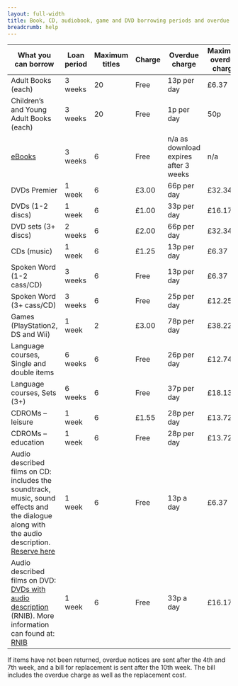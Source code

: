 ```yaml
---
layout: full-width
title: Book, CD, audiobook, game and DVD borrowing periods and overdue charges
breadcrumb: help
---
```

<table class="pure-table pure-table-bordered">
  <thead>
    <th>
      What you can borrow
    </th>
    <th>
      Loan period
    </th>
    <th>
      Maximum titles
    </th>
    <th>
      Charge
    </th>
    <th>
      Overdue charge
    </th>
    <th>
      Maximum overdue charge
    </th>
  </thead>
  <tbody>
    <tr>
      <td>
        Adult Books (each)
      </td>
      <td>
        3 weeks
      </td>
      <td>
        20
      </td>
      <td>
        Free
      </td>
      <td>
        13p per day
      </td>
      <td>
        £6.37
      </td>
    </tr>
    <tr>
      <td>
        Children&#8217;s and Young Adult Books (each)
      </td>
      <td>
        3 weeks
      </td>
      <td>
        20
      </td>
      <td>
        Free
      </td>
      <td>
        1p per day
      </td>
      <td>
        50p
      </td>
    </tr>
    <tr>
      <td>
        <a title="eLibrary" href="/elibrary/">
          eBooks
        </a>
      </td>
      <td>
        3 weeks
      </td>
      <td>
        6
      </td>
      <td>
        Free
      </td>
      <td>
        n/a as download expires after 3 weeks
      </td>
      <td>
        n/a
      </td>
    </tr>
    <tr>
      <td>
        DVDs Premier
      </td>
      <td>
        1 week
      </td>
      <td>
        6
      </td>
      <td>
        £3.00
      </td>
      <td>
        66p per day
      </td>
      <td>
        £32.34
      </td>
    </tr>
    <tr>
      <td>
        DVDs (1-2 discs)
      </td>
      <td>
        1 week
      </td>
      <td>
        6
      </td>
      <td>
        £1.00
      </td>
      <td>
        33p per day
      </td>
      <td>
        £16.17
      </td>
    </tr>
    <tr>
      <td>
        DVD sets (3+ discs)
      </td>
      <td>
        2 weeks
      </td>
      <td>
        6
      </td>
      <td>
        £2.00
      </td>
      <td>
        66p per day
      </td>
      <td>
        £32.34
      </td>
    </tr>
    <tr>
      <td>
        CDs (music)
      </td>
      <td>
        1 week
      </td>
      <td>
        6
      </td>
      <td>
        £1.25
      </td>
      <td>
        13p per day
      </td>
      <td>
        £6.37
      </td>
    </tr>
    <tr>
      <td>
        Spoken Word (1-2 cass/CD)
      </td>
      <td>
        3 weeks
      </td>
      <td>
        6
      </td>
      <td>
        Free
      </td>
      <td>
        13p per day
      </td>
      <td>
        £6.37
      </td>
    </tr>
    <tr>
      <td>
        Spoken Word (3+ cass/CD)
      </td>
      <td>
        3 weeks
      </td>
      <td>
        6
      </td>
      <td>
        Free
      </td>
      <td>
        25p per day
      </td>
      <td>
        £12.25
      </td>
    </tr>
    <tr>
      <td>
        Games<br /> (PlayStation2, DS and Wii)
      </td>
      <td>
        1 week
      </td>
      <td>
        2
      </td>
      <td>
        £3.00
      </td>
      <td>
        78p per day
      </td>
      <td>
        £38.22
      </td>
    </tr>
    <tr>
      <td>
        Language courses, Single and double items
      </td>
      <td>
        6 weeks
      </td>
      <td>
        6
      </td>
      <td>
        Free
      </td>
      <td>
        26p per day
      </td>
      <td>
        £12.74
      </td>
    </tr>
    <tr>
      <td>
        Language courses, Sets (3+)
      </td>
      <td>
        6 weeks
      </td>
      <td>
        6
      </td>
      <td>
        Free
      </td>
      <td>
        37p per day
      </td>
      <td>
        £18.13
      </td>
    </tr>
    <tr>
      <td>
        CDROMs &#8211; leisure
      </td>
      <td>
        1 week
      </td>
      <td>
        6
      </td>
      <td>
        £1.55
      </td>
      <td>
        28p per day
      </td>
      <td>
        £13.72
      </td>
    </tr>
    <tr>
      <td>
        CDROMs &#8211; education
      </td>
      <td>
        1 week
      </td>
      <td>
        6
      </td>
      <td>
        Free
      </td>
      <td>
        28p per day
      </td>
      <td>
        £13.72
      </td>
    </tr>
    <tr>
      <td>
        Audio described films on CD: includes the soundtrack, music, sound effects and the dialogue<br /> along with the audio description. <a href="https://suffolk.spydus.co.uk/cgi-bin/spydus.exe/MSGTRN/OPAC/BSEARCH">Reserve here</a>
      </td>
      <td>
        1 week
      </td>
      <td>
        6
      </td>
      <td>
        Free
      </td>
      <td>
        13p a day
      </td>
      <td>
        £6.37
      </td>
    </tr>
    <tr>
      <td>
        Audio described films on DVD: <a href="http://www.rnib.org.uk/livingwithsightloss/tvradiofilm/film/Pages/dvd.aspx">DVDs with audio description</a> (RNIB). More information can found at: <a href="http://www.rnib.org.uk/livingwithsightloss/tvradiofilm/Pages/audio_description.aspx">RNIB</a>
      </td>
      <td>
        1 week
      </td>
      <td>
        6
      </td>
      <td>
        Free
      </td>
      <td>
        33p a day
      </td>
      <td>
        £16.17
      </td>
    </tr>
  </tbody>
</table>

<p>If items have not been returned, overdue notices are sent after the 4th and 7th week, and a bill for replacement is sent after the 10th week. The bill includes the overdue charge as well as the replacement cost.</p>
